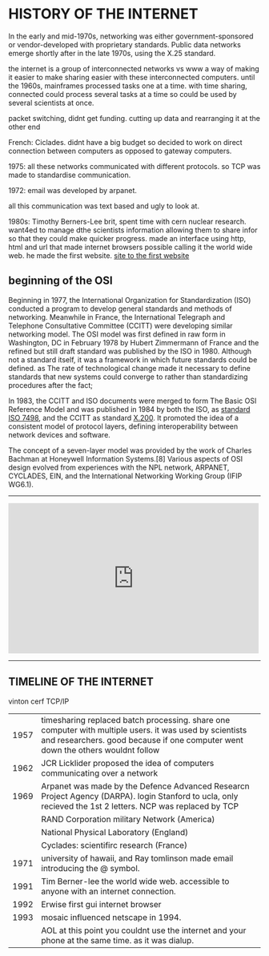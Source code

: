 <script src="formatter.js"></script>
<link rel="stylesheet" type="text/css" href="style.css">

# HISTORY OF THE INTERNET

In the early and mid-1970s, networking was either government-sponsored <span style="display:none">(NPL network in the UK, ARPANET in the US, CYCLADES in France)</span> or vendor-developed with proprietary standards<span style="display:none">, such as IBM's Systems Network Architecture and Digital Equipment Corporation's DECnet</span>. Public data networks emerge shortly after in the late 1970s, using the X.25 standard.

<span style="display:none">The Experimental Packet Switched System in the UK circa 1973-5 identified the need for defining higher level protocols.[1] The UK National Computing Centre publication 'Why Distributed Computing' which came from considerable research into future configurations for computer systems,[3] resulted in the UK presenting the case for an international standards committee to cover this area at the ISO meeting in Sydney in March 1977.[4]</span>

the internet is a group of interconnected networks vs www a way of making it easier to make sharing easier with these interconnected computers. until the 1960s, mainframes processed tasks one at a time. with time sharing, connected could process several tasks at a time so could be used by several scientists at once.  

packet switching, didnt get funding. cutting up data and rearranging it at the other end

French: Ciclades. didnt have a big budget so decided to work on direct connection between computers as opposed to gateway computers. 

1975: all these networks communicated with different protocols. so TCP was made to standardise communication. 

1972: email was developed by arpanet.

all this communication was text based and ugly to look at. 

1980s: Timothy Berners-Lee brit, spent time with cern nuclear research. want4ed to manage dthe scientists information allowing them to share infor so that they could make quicker progress. made an interface using http, html and url that made internet browsers possible calling it the world wide web. he made the first website. [site to the first website]() 

## beginning of the OSI
Beginning in 1977, the International Organization for Standardization (ISO) conducted a program to develop general standards and methods of networking. Meanwhile in France, the International Telegraph and Telephone Consultative Committee (CCITT) were developing similar networking model. The OSI model was first defined in raw form in Washington, DC in February 1978 by Hubert Zimmermann of France and the refined but still draft standard was published by the ISO in 1980. Although not a standard itself, it was a framework in which future standards could be defined. as <span style="display:none"> The drafters of the reference model had to contend with many competing priorities and interests.</span> The rate of technological change made it necessary to define standards that new systems could converge to rather than standardizing procedures after the fact;<span style="display:none"> the reverse of the traditional approach to developing standards.[6]</span> 

In 1983, the CCITT and ISO documents were merged to form The Basic OSI Reference Model <span style="display:none">, OSI Reference Model, or simply OSI model,  </span> and was published in 1984 by both the ISO, as <a href="">standard ISO 7498</a>, and the CCITT as standard <a href="">X.200</a>. It promoted the idea of a consistent model of protocol layers, defining interoperability between network devices and software.

<span style="display:none">OSI had two major components, an abstract model of networking, called the Basic Reference Model or seven-layer model, and a set of specific protocols. The OSI reference model was a major advance in the teaching of network concepts. </span>

The concept of a seven-layer model was provided by the work of Charles Bachman at Honeywell Information Systems.[8] Various aspects of OSI design evolved from experiences with the NPL network, ARPANET, CYCLADES, EIN, and the International Networking Working Group (IFIP WG6.1). <span style="display:none">In this model, a networking system was divided into layers. Within each layer, one or more entities implement its functionality. Each entity interacted directly only with the layer immediately beneath it and provided facilities for use by the layer above it.</span>

---

<embed width=500 height=300 src="https://www.youtube.com/embed/9hIQjrMHTv4
"></embed>

---

## TIMELINE OF THE INTERNET

<table>
<tr>
    <td>1957</td>
<td> timesharing replaced batch processing. share one computer with multiple users. it was used by scientists and researchers. good because if one computer went down the others wouldnt follow</td></tr>
<tr>
    <td>1962</td> <td>JCR Licklider proposed the idea of computers communicating over a network</td></tr>
<tr>
    <td>1969</td>
<td>Arpanet was made by the Defence Advanced Researcn Project Agency (DARPA).  login Stanford to ucla, only recieved the 1st 2 letters. NCP was replaced by TCP</td>
</tr>
<tr><td></td><td>RAND Corporation military Network  (America)</td></tr>
<tr><td></td><td>National Physical Laboratory (England)</td></tr>
<tr><td></td><td>Cyclades: scientifirc research (France)</td></tr>
<tr>
    <td>1971</td>
    <td> university of hawaii, and Ray tomlinson made email introducing the @ symbol.</td>
</tr>
<tr>vinton cerf TCP/IP</tr>
<tr>
    <td>1991</td>
     <td>Tim Berner-lee the world wide web. accessible to anyone with an internet connection. </td>
</tr>
<tr>
    <td>1992</td>
    <td>Erwise first gui internet browser</td>
</tr>
<tr>
    <td>1993</td>
    <td> mosaic influenced netscape in 1994.</td>
</tr>
<tr>
    <td></td>
    <td> AOL at this point you couldnt use the internet and your phone at the same time. as it was dialup.</td>
</tr>
</table>


